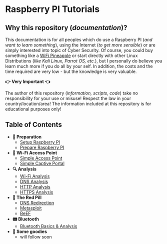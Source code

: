# Raspberry PI Tutorials

## Why this repository (_documentation_)?

This documentation is for all peoples which do use a Raspberry PI (_and want to learn something_), using the Internet (_to get more sensible_) or are simply interested into topic of Cyber Security. Of course, you could buy something like a [WiFi Pineapple](https://www.hak5.org) or start directly with other Linux Distributions (_like Kali Linux, Parrot OS, etc._), but I personally do believe you learn much more if you do all by your self. In addition, the costs and the time required are very low - but the knowledge is very valuable.

**:point_right: Very Important :point_left:**

The author of this repository (_information, scripts, code_) take no responsibility for your use or misuse! Respect the law in your country/location/area! The information included at this repository is for educational purposes only!

## Table of Contents

- **:wrench: Preparation**
  - [Setup Raspberry PI](./Setup)
  - [Prepare Raspberry PI](./Preparation)
- **:satellite: Wi-Fi Access Point**
  - [Simple Access Point](./AccessPoint)
  - [Simple Captive Portal](./CaptivePortal)
- **:mag: Analysis** 
  - [Wi-Fi Analysis](./WIFIAnalysis)
  - [DNS Analysis](./DNSAnalysis)
  - [HTTP Analysis](./HTTPAnalysis)
  - [HTTPS Analysis](./HTTPSAnalysis)
- **:pill: The Red Pill**
  - [DNS Redirection](./DNSRedirection)
  - [Metasploit](./Metasploit)
  - [BeEF](./BeEF)
- **:pager: Bluetooth**
  - [Bluetooth Basics & Analysis](./Bluetooth)
- **:gift: Some goodies**
  - will follow soon


